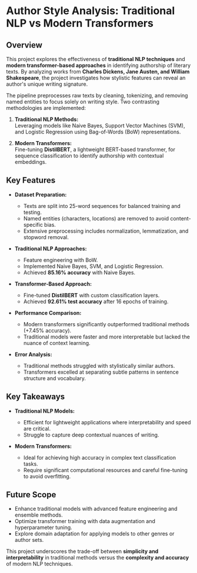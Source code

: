 # Author Style Analysis: Traditional NLP vs Modern Transformers

## Overview
This project explores the effectiveness of **traditional NLP techniques** and **modern transformer-based approaches** in identifying authorship of literary texts. By analyzing works from **Charles Dickens, Jane Austen, and William Shakespeare**, the project investigates how stylistic features can reveal an author's unique writing signature.

The pipeline preprocesses raw texts by cleaning, tokenizing, and removing named entities to focus solely on writing style. Two contrasting methodologies are implemented:

1. **Traditional NLP Methods:**  
   Leveraging models like Naive Bayes, Support Vector Machines (SVM), and Logistic Regression using Bag-of-Words (BoW) representations.
   
2. **Modern Transformers:**  
   Fine-tuning **DistilBERT**, a lightweight BERT-based transformer, for sequence classification to identify authorship with contextual embeddings.

## Key Features
- **Dataset Preparation:**  
  - Texts are split into 25-word sequences for balanced training and testing.  
  - Named entities (characters, locations) are removed to avoid content-specific bias.  
  - Extensive preprocessing includes normalization, lemmatization, and stopword removal.

- **Traditional NLP Approaches:**  
  - Feature engineering with BoW.  
  - Implemented Naive Bayes, SVM, and Logistic Regression.  
  - Achieved **85.16% accuracy** with Naive Bayes.  

- **Transformer-Based Approach:**  
  - Fine-tuned **DistilBERT** with custom classification layers.  
  - Achieved **92.61% test accuracy** after 16 epochs of training.  

- **Performance Comparison:**  
  - Modern transformers significantly outperformed traditional methods (+7.45% accuracy).  
  - Traditional models were faster and more interpretable but lacked the nuance of context learning.  

- **Error Analysis:**  
  - Traditional methods struggled with stylistically similar authors.  
  - Transformers excelled at separating subtle patterns in sentence structure and vocabulary.

## Key Takeaways
- **Traditional NLP Models:**  
  - Efficient for lightweight applications where interpretability and speed are critical.  
  - Struggle to capture deep contextual nuances of writing.  

- **Modern Transformers:**  
  - Ideal for achieving high accuracy in complex text classification tasks.  
  - Require significant computational resources and careful fine-tuning to avoid overfitting.  

## Future Scope
- Enhance traditional models with advanced feature engineering and ensemble methods.  
- Optimize transformer training with data augmentation and hyperparameter tuning.  
- Explore domain adaptation for applying models to other genres or author sets.

This project underscores the trade-off between **simplicity and interpretability** in traditional methods versus the **complexity and accuracy** of modern NLP techniques.
